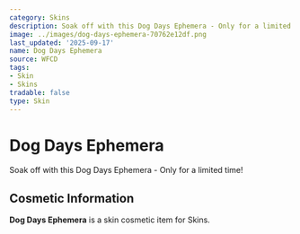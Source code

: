 ```yaml
---
category: Skins
description: Soak off with this Dog Days Ephemera - Only for a limited time!
image: ../images/dog-days-ephemera-70762e12df.png
last_updated: '2025-09-17'
name: Dog Days Ephemera
source: WFCD
tags:
- Skin
- Skins
tradable: false
type: Skin
---
```


# Dog Days Ephemera

Soak off with this Dog Days Ephemera - Only for a limited time!

## Cosmetic Information

**Dog Days Ephemera** is a skin cosmetic item for Skins.

